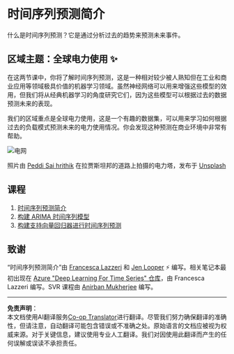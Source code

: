 <!--
CO_OP_TRANSLATOR_METADATA:
{
  "original_hash": "61342603bad8acadbc6b2e4e3aab3f66",
  "translation_date": "2025-09-03T16:46:16+00:00",
  "source_file": "7-TimeSeries/README.md",
  "language_code": "zh"
}
-->
# 时间序列预测简介

什么是时间序列预测？它是通过分析过去的趋势来预测未来事件。

## 区域主题：全球电力使用 ✨

在这两节课中，你将了解时间序列预测，这是一种相对较少被人熟知但在工业和商业应用等领域极具价值的机器学习领域。虽然神经网络可以用来增强这些模型的效用，但我们将从经典机器学习的角度研究它们，因为这些模型可以根据过去的数据预测未来的表现。

我们的区域重点是全球电力使用，这是一个有趣的数据集，可以用来学习如何根据过去的负载模式预测未来的电力使用情况。你会发现这种预测在商业环境中非常有帮助。

![电网](../../../translated_images/electric-grid.0c21d5214db09ffae93c06a87ca2abbb9ba7475ef815129c5b423d7f9a7cf136.zh.jpg)

照片由 [Peddi Sai hrithik](https://unsplash.com/@shutter_log?utm_source=unsplash&utm_medium=referral&utm_content=creditCopyText) 在拉贾斯坦邦的道路上拍摄的电力塔，发布于 [Unsplash](https://unsplash.com/s/photos/electric-india?utm_source=unsplash&utm_medium=referral&utm_content=creditCopyText)

## 课程

1. [时间序列预测简介](1-Introduction/README.md)
2. [构建 ARIMA 时间序列模型](2-ARIMA/README.md)
3. [构建支持向量回归器进行时间序列预测](3-SVR/README.md)

## 致谢

“时间序列预测简介”由 [Francesca Lazzeri](https://twitter.com/frlazzeri) 和 [Jen Looper](https://twitter.com/jenlooper) ⚡️ 编写。相关笔记本最初出现在 [Azure "Deep Learning For Time Series" 仓库](https://github.com/Azure/DeepLearningForTimeSeriesForecasting)，由 Francesca Lazzeri 编写。SVR 课程由 [Anirban Mukherjee](https://github.com/AnirbanMukherjeeXD) 编写。

---

**免责声明**：  
本文档使用AI翻译服务[Co-op Translator](https://github.com/Azure/co-op-translator)进行翻译。尽管我们努力确保翻译的准确性，但请注意，自动翻译可能包含错误或不准确之处。原始语言的文档应被视为权威来源。对于关键信息，建议使用专业人工翻译。我们对因使用此翻译而产生的任何误解或误读不承担责任。